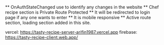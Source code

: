** OnAuthStateChanged use to identify any changes in the website
** Chef recipe section is Private Route Protected
** It will be redirected to login page if any one wants to enter
** It is mobile responsive
** Active route section, loading section added in this site.


vercel: https://tasty-recipe-server-arifin1987.vercel.app
firebase: https://tasty-recipe-client.web.app/